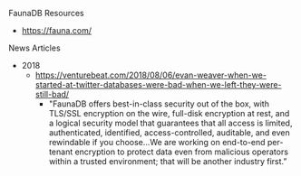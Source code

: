 
FaunaDB Resources
* https://fauna.com/




News Articles
* 2018
  * https://venturebeat.com/2018/08/06/evan-weaver-when-we-started-at-twitter-databases-were-bad-when-we-left-they-were-still-bad/
    * "FaunaDB offers best-in-class security out of the box, with TLS/SSL encryption on the wire, full-disk encryption at rest, and a logical security model that guarantees that all access is limited, authenticated, identified, access-controlled, auditable, and even rewindable if you choose...We are working on end-to-end per-tenant encryption to protect data even from malicious operators within a trusted environment; that will be another industry first.”



